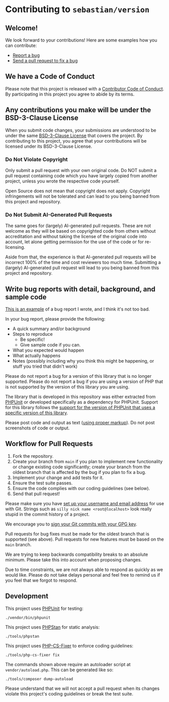 # Contributing to `sebastian/version`

## Welcome!

We look forward to your contributions! Here are some examples how you can contribute:

* [Report a bug](https://github.com/sebastianbergmann/version/issues/new)
* [Send a pull request to fix a bug](https://github.com/sebastianbergmann/version/pulls)


## We have a Code of Conduct

Please note that this project is released with a [Contributor Code of Conduct](CODE_OF_CONDUCT.md). By participating in this project you agree to abide by its terms.


## Any contributions you make will be under the BSD-3-Clause License

When you submit code changes, your submissions are understood to be under the same [BSD-3-Clause License](https://github.com/sebastianbergmann/version/blob/main/LICENSE) that covers the project. By contributing to this project, you agree that your contributions will be licensed under its BSD-3-Clause License.


### Do Not Violate Copyright

Only submit a pull request with your own original code. Do NOT submit a pull request containing code which you have largely copied from
another project, unless you wrote the respective code yourself.

Open Source does not mean that copyright does not apply. Copyright infringements will not be tolerated and can lead to you being banned from this project and repository.


### Do Not Submit AI-Generated Pull Requests

The same goes for (largely) AI-generated pull requests. These are not welcome as they will be based on copyrighted code from others
without accreditation and without taking the license of the original code into account, let alone getting permission
for the use of the code or for re-licensing.

Aside from that, the experience is that AI-generated pull requests will be incorrect 100% of the time and cost reviewers too much time.
Submitting a (largely) AI-generated pull request will lead to you being banned from this project and repository.


## Write bug reports with detail, background, and sample code

[This is an example](https://github.com/sebastianbergmann/phpunit/issues/4376) of a bug report I wrote, and I think it's not too bad.

In your bug report, please provide the following:

* A quick summary and/or background
* Steps to reproduce
    * Be specific!
    * Give sample code if you can.
* What you expected would happen
* What actually happens
* Notes (possibly including why you think this might be happening, or stuff you tried that didn't work)

Please do not report a bug for a version of this library that is no longer supported. Please do not report a bug if you are using a version of PHP that is not supported by the version of this library you are using.

The library that is developed in this repository was either extracted from [PHPUnit](https://github.com/sebastianbergmann/phpunit) or developed specifically as a dependency for PHPUnit. Support for this library follows the [support for the version of PHPUnit that uses a specific version of this library](https://phpunit.de/supported-versions.html).

Please post code and output as text ([using proper markup](https://guides.github.com/features/mastering-markdown/)). Do not post screenshots of code or output.


## Workflow for Pull Requests

1. Fork the repository.
2. Create your branch from `main` if you plan to implement new functionality or change existing code significantly; create your branch from the oldest branch that is affected by the bug if you plan to fix a bug.
3. Implement your change and add tests for it.
4. Ensure the test suite passes.
5. Ensure the code complies with our coding guidelines (see below).
6. Send that pull request!

Please make sure you have [set up your username and email address](https://git-scm.com/book/en/v2/Getting-Started-First-Time-Git-Setup) for use with Git. Strings such as `silly nick name <root@localhost>` look really stupid in the commit history of a project.

We encourage you to [sign your Git commits with your GPG key](https://docs.github.com/en/github/authenticating-to-github/signing-commits).

Pull requests for bug fixes must be made for the oldest branch that is supported (see above). Pull requests for new features must be based on the `main` branch.

We are trying to keep backwards compatibility breaks to an absolute minimum. Please take this into account when proposing changes.

Due to time constraints, we are not always able to respond as quickly as we would like. Please do not take delays personal and feel free to remind us if you feel that we forgot to respond.


## Development

This project uses [PHPUnit](https://phpunit.de/) for testing:

```shell
./vendor/bin/phpunit
```

This project uses [PHPStan](https://phpstan.org/) for static analysis:

```shell
./tools/phpstan
```

This project uses [PHP-CS-Fixer](https://cs.symfony.com/) to enforce coding guidelines:

```shell
./tools/php-cs-fixer fix
```

The commands shown above require an autoloader script at `vendor/autoload.php`. This can be generated like so:

```shell
./tools/composer dump-autoload
```

Please understand that we will not accept a pull request when its changes violate this project's coding guidelines or break the test suite.
